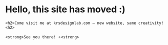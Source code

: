 <!DOCTYPE html>
<html>
  <head>
    <meta charset="UTF-8">
    <meta name="viewport" content="width=device-width, initial-scale=1.0">
    <!-- The style.css file allows you to change the look of your web pages.
         If you include the next line in all your web pages, they will all share the same look.
         This makes it easier to make new pages for your site. -->
    <link href="/style.css" rel="stylesheet" type="text/css" media="all">
  </head>
  <body>
    <h1>Hello, this site has moved :)</h1>

    <h2>Come visit me at krsdesignlab.com — new website, same creativity!<h2>

    <strong>See you there! ⭐<strong>

  </body>
</html>
